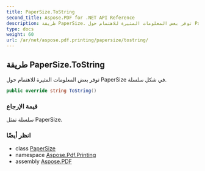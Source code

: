 ```yaml
---
title: PaperSize.ToString
second_title: Aspose.PDF for .NET API Reference
description: طريقة PaperSize. توفر بعض المعلومات المثيرة للاهتمام حول PaperSize في شكل سلسلة
type: docs
weight: 60
url: /ar/net/aspose.pdf.printing/papersize/tostring/
---
```

## طريقة PaperSize.ToString

توفر بعض المعلومات المثيرة للاهتمام حول PaperSize في شكل سلسلة.

```csharp
public override string ToString()
```

### قيمة الإرجاع

سلسلة تمثل PaperSize.

### انظر أيضًا

* class [PaperSize](../)
* namespace [Aspose.Pdf.Printing](../../../aspose.pdf.printing/)
* assembly [Aspose.PDF](../../../)